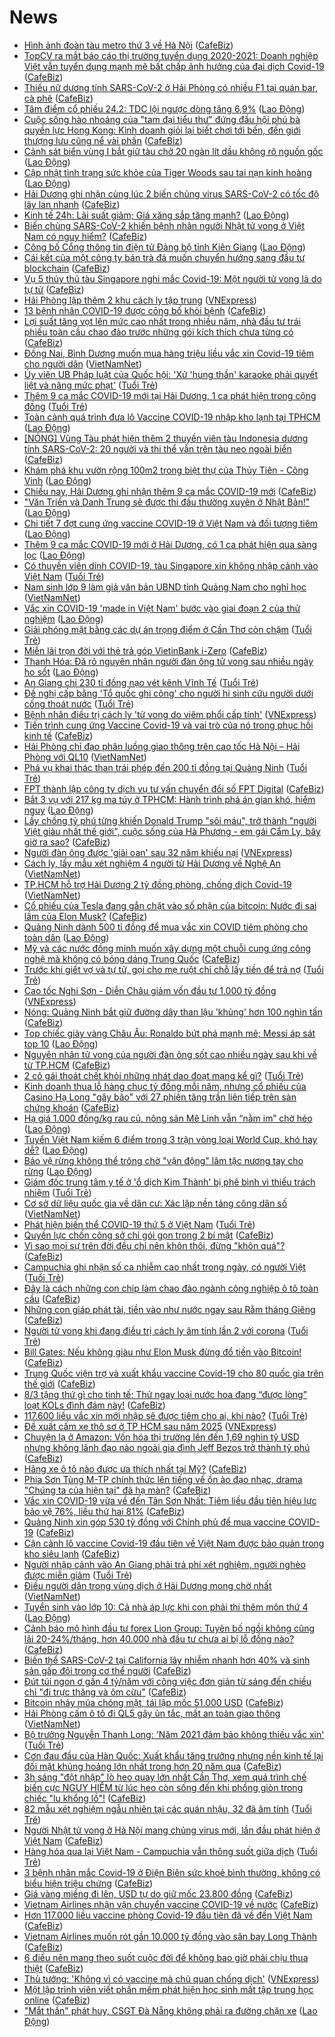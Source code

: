# News

- [Hình ảnh đoàn tàu metro thứ 3 về Hà Nội](https://cafebiz.vn/hinh-anh-doan-tau-metro-thu-3-ve-ha-noi-20210224184333206.chn) ([CafeBiz](https://cafebiz.vn))
- [TopCV ra mắt báo cáo thị trường tuyển dụng 2020-2021: Doanh nghiệp Việt vẫn tuyển dụng mạnh mẽ bất chấp ảnh hưởng của đại dịch Covid-19](https://cafebiz.vn/topcv-ra-mat-bao-cao-thi-truong-tuyen-dung-2020-2021-doanh-nghiep-viet-van-tuyen-dung-manh-me-bat-chap-anh-huong-cua-dai-dich-covid-19-20210224152624868.chn) ([CafeBiz](https://cafebiz.vn))
- [Thiếu nữ dương tính SARS-CoV-2 ở Hải Phòng có nhiều F1 tại quán bar, cà phê](https://cafebiz.vn/thieu-nu-duong-tinh-sars-cov-2-o-hai-phong-co-nhieu-f1-tai-quan-bar-ca-phe-20210224185158801.chn) ([CafeBiz](https://cafebiz.vn))
- [Tâm điểm cổ phiếu 24.2: TDC lội ngược dòng tăng 6,9%](https://laodong.vn/kinh-te/tam-diem-co-phieu-242-tdc-loi-nguoc-dong-tang-69-883315.ldo) ([Lao Động](https://laodong.vn))
- [Cuộc sống hào nhoáng của "tam đại tiểu thư" đứng đầu hội phú bà quyền lực Hong Kong: Kinh doanh giỏi lại biết chơi tới bến, đến giới thượng lưu cũng nể vài phần](https://cafebiz.vn/cuoc-song-hao-nhoang-cua-tam-dai-tieu-thu-dung-dau-hoi-phu-ba-quyen-luc-hong-kong-kinh-doanh-gioi-lai-biet-choi-toi-ben-den-gioi-thuong-luu-cung-ne-vai-phan-2021022417251209.chn) ([CafeBiz](https://cafebiz.vn))
- [Cảnh sát biển vùng I bắt giữ tàu chở 20 ngàn lít dầu không rõ nguồn gốc](https://laodong.vn/phap-luat/canh-sat-bien-vung-i-bat-giu-tau-cho-20-ngan-lit-dau-khong-ro-nguon-goc-883277.ldo) ([Lao Động](https://laodong.vn))
- [Cập nhật tình trạng sức khỏe của Tiger Woods sau tai nạn kinh hoàng](https://laodong.vn/the-thao/cap-nhat-tinh-trang-suc-khoe-cua-tiger-woods-sau-tai-nan-kinh-hoang-883330.ldo) ([Lao Động](https://laodong.vn))
- [Hải Dương ghi nhận cùng lúc 2 biến chủng virus SARS-CoV-2 có tốc độ lây lan nhanh](https://cafebiz.vn/hai-duong-ghi-nhan-cung-luc-2-bien-chung-virus-sars-cov-2-co-toc-do-lay-lan-nhanh-20210224184910567.chn) ([CafeBiz](https://cafebiz.vn))
- [Kinh tế 24h: Lãi suất giảm; Giá xăng sắp tăng mạnh?](https://laodong.vn/thi-truong/kinh-te-24h-lai-suat-giam-gia-xang-sap-tang-manh-883317.ldo) ([Lao Động](https://laodong.vn))
- [Biến chủng SARS-CoV-2 khiến bệnh nhân người Nhật tử vong ở Việt Nam có nguy hiểm?](https://cafebiz.vn/bien-chung-sars-cov-2-khien-benh-nhan-nguoi-nhat-tu-vong-o-viet-nam-co-nguy-hiem-20210224183752898.chn) ([CafeBiz](https://cafebiz.vn))
- [Công bố Cổng thông tin điện tử Đảng bộ tỉnh Kiên Giang](https://laodong.vn/thoi-su/cong-bo-cong-thong-tin-dien-tu-dang-bo-tinh-kien-giang-883329.ldo) ([Lao Động](https://laodong.vn))
- [Cái kết của một công ty bán trà đá muốn chuyển hướng sang đầu tư blockchain](https://cafebiz.vn/cai-ket-cua-mot-cong-ty-ban-tra-da-muon-chuyen-huong-sang-dau-tu-blockchain-20210224184117855.chn) ([CafeBiz](https://cafebiz.vn))
- [Vụ 5 thủy thủ tàu Singapore nghi mắc Covid-19: Một người tử vong là do tự tử](https://cafebiz.vn/vu-5-thuy-thu-tau-singapore-nghi-mac-covid-19-mot-nguoi-tu-vong-la-do-tu-tu-20210224190900982.chn) ([CafeBiz](https://cafebiz.vn))
- [Hải Phòng lập thêm 2 khu cách ly tập trung](https://vnexpress.net/hai-phong-lap-them-2-khu-cach-ly-tap-trung-4239770.html) ([VNExpress](https://vnexpress.net))
- [13 bệnh nhân COVID-19 được công bố khỏi bệnh](https://cafebiz.vn/13-benh-nhan-covid-19-duoc-cong-bo-khoi-benh-20210224183857833.chn) ([CafeBiz](https://cafebiz.vn))
- [Lợi suất tăng vọt lên mức cao nhất trong nhiều năm, nhà đầu tư trái phiếu toàn cầu chao đảo trước những gói kích thích chưa từng có](https://cafebiz.vn/loi-suat-tang-vot-len-muc-cao-nhat-trong-nhieu-nam-nha-dau-tu-trai-phieu-toan-cau-chao-dao-truoc-nhung-goi-kich-thich-chua-tung-co-20210224183242542.chn) ([CafeBiz](https://cafebiz.vn))
- [Đồng Nai, Bình Dương muốn mua hàng triệu liều vắc xin Covid-19 tiêm cho người dân](http://vietnamnet.vn/vn/thoi-su/dong-nai-binh-duong-muon-mua-hang-trieu-lieu-vac-xin-covid-19-tiem-cho-nguoi-dan-715253.html) ([VietNamNet](https://vietnamnet.vn))
- [Ủy viên UB Pháp luật của Quốc hội: 'Xử 'hung thần' karaoke phải quyết liệt và nâng mức phạt'](https://tuoitre.vn/uy-vien-ub-phap-luat-cua-quoc-hoi-xu-hung-than-karaoke-phai-quyet-liet-va-nang-muc-phat-2021022318084106.htm) ([Tuổi Trẻ](https://tuoitre.vn))
- [Thêm 9 ca mắc COVID-19 mới tại Hải Dương, 1 ca phát hiện trong cộng đồng](https://tuoitre.vn/them-9-ca-mac-covid-19-moi-tai-hai-duong-1-ca-phat-hien-trong-cong-dong-2021022418090176.htm) ([Tuổi Trẻ](https://tuoitre.vn))
- [Toàn cảnh quá trình đưa lô Vaccine COVID-19 nhập kho lạnh tại TPHCM](https://laodong.vn/video/toan-canh-qua-trinh-dua-lo-vaccine-covid-19-nhap-kho-lanh-tai-tphcm-883296.ldo) ([Lao Động](https://laodong.vn))
- [[NÓNG] Vũng Tàu phát hiện thêm 2 thuyền viên tàu Indonesia dương tính SARS-CoV-2: 20 người và thi thể vẫn trên tàu neo ngoài biển](https://cafebiz.vn/nong-vung-tau-phat-hien-them-2-thuyen-vien-tau-indonesia-duong-tinh-sars-cov-2-20-nguoi-va-thi-the-van-tren-tau-neo-ngoai-bien-20210224183621325.chn) ([CafeBiz](https://cafebiz.vn))
- [Khám phá khu vườn rộng 100m2 trong biệt thự của Thủy Tiên - Công Vinh](https://laodong.vn/bat-dong-san/kham-pha-khu-vuon-rong-100m2-trong-biet-thu-cua-thuy-tien-cong-vinh-883284.ldo) ([Lao Động](https://laodong.vn))
- [Chiều nay, Hải Dương ghi nhận thêm 9 ca mắc COVID-19 mới](https://cafebiz.vn/chieu-nay-hai-duong-ghi-nhan-them-9-ca-mac-covid-19-moi-20210224183133963.chn) ([CafeBiz](https://cafebiz.vn))
- [&quot;Văn Triền và Danh Trung sẽ được thi đấu thường xuyên ở Nhật Bản!&quot;](https://laodong.vn/video-the-thao/van-trien-va-danh-trung-se-duoc-thi-dau-thuong-xuyen-o-nhat-ban-883258.ldo) ([Lao Động](https://laodong.vn))
- [Chi tiết 7 đợt cung ứng vaccine COVID-19 ở Việt Nam và đối tượng tiêm](https://laodong.vn/xa-hoi/chi-tiet-7-dot-cung-ung-vaccine-covid-19-o-viet-nam-va-doi-tuong-tiem-883286.ldo) ([Lao Động](https://laodong.vn))
- [Thêm 9 ca mắc COVID-19 mới ở Hải Dương, có 1 ca phát hiện qua sàng lọc](https://laodong.vn/y-te/them-9-ca-mac-covid-19-moi-o-hai-duong-co-1-ca-phat-hien-qua-sang-loc-883291.ldo) ([Lao Động](https://laodong.vn))
- [Có thuyền viên dính COVID-19, tàu Singapore xin không nhập cảnh vào Việt Nam](https://tuoitre.vn/co-thuyen-vien-dinh-covid-19-tau-singapore-xin-khong-nhap-canh-vao-viet-nam-20210224174700232.htm) ([Tuổi Trẻ](https://tuoitre.vn))
- [Nam sinh lớp 9 làm giả văn bản UBND tỉnh Quảng Nam cho nghỉ học](http://vietnamnet.vn/vn/thoi-su/nam-sinh-lop-9-lam-gia-van-ban-ubnd-tinh-quang-nam-cho-nghi-hoc-715239.html) ([VietNamNet](https://vietnamnet.vn))
- [Vắc xin COVID-19 'made in Việt Nam' bước vào giai đoạn 2 của thử nghiệm](https://laodong.vn/video-thoi-su/vac-xin-covid-19-made-in-viet-nam-buoc-vao-giai-doan-2-cua-thu-nghiem-883211.ldo) ([Lao Động](https://laodong.vn))
- [Giải phóng mặt bằng các dự án trọng điểm ở Cần Thơ còn chậm](https://tuoitre.vn/giai-phong-mat-bang-cac-du-an-trong-diem-o-can-tho-con-cham-20210224165513856.htm) ([Tuổi Trẻ](https://tuoitre.vn))
- [Miễn lãi trọn đời với thẻ trả góp VietinBank i-Zero](https://cafebiz.vn/mien-lai-tron-doi-voi-the-tra-gop-vietinbank-i-zero-20210224152644634.chn) ([CafeBiz](https://cafebiz.vn))
- [Thanh Hóa: Đã rõ nguyên nhân người đàn ông tử vong sau nhiều ngày ho sốt](https://laodong.vn/xa-hoi/thanh-hoa-da-ro-nguyen-nhan-nguoi-dan-ong-tu-vong-sau-nhieu-ngay-ho-sot-883265.ldo) ([Lao Động](https://laodong.vn))
- [An Giang chi 230 tỉ đồng nạo vét kênh Vĩnh Tế](https://tuoitre.vn/an-giang-chi-230-ti-dong-nao-vet-kenh-vinh-te-202102241637589.htm) ([Tuổi Trẻ](https://tuoitre.vn))
- [Đề nghị cấp bằng 'Tổ quốc ghi công' cho người hi sinh cứu người dưới cống thoát nước](https://tuoitre.vn/de-nghi-cap-bang-to-quoc-ghi-cong-cho-nguoi-hi-sinh-cuu-nguoi-duoi-cong-thoat-nuoc-20210224164326064.htm) ([Tuổi Trẻ](https://tuoitre.vn))
- [Bệnh nhân điều trị cách ly 'tử vong do viêm phổi cấp tính'](https://vnexpress.net/benh-nhan-dieu-tri-cach-ly-tu-vong-do-viem-phoi-cap-tinh-4239714.html) ([VNExpress](https://vnexpress.net))
- [Tiến trình cung ứng Vaccine Covid-19 và vai trò của nó trong phục hồi kinh tế](https://cafebiz.vn/tien-trinh-cung-ung-vaccine-covid-19-va-vai-tro-cua-no-trong-phuc-hoi-kinh-te-20210224171340361.chn) ([CafeBiz](https://cafebiz.vn))
- [Hải Phòng chỉ đạo phân luồng giao thông trên cao tốc Hà Nội – Hải Phòng với QL10](http://vietnamnet.vn/vn/thoi-su/an-toan-giao-thong/hai-phong-chi-dao-phan-luong-giao-thong-tren-cao-toc-ha-noi-hai-phong-voi-ql10-715229.html) ([VietNamNet](https://vietnamnet.vn))
- [Phá vụ khai thác than trái phép đến 200 tỉ đồng tại Quảng Ninh](https://tuoitre.vn/pha-vu-khai-thac-than-trai-phep-den-200-ti-dong-tai-quang-ninh-20210224161455254.htm) ([Tuổi Trẻ](https://tuoitre.vn))
- [FPT thành lập công ty dịch vụ tư vấn chuyển đổi số FPT Digital](https://cafebiz.vn/fpt-thanh-lap-cong-ty-dich-vu-tu-van-chuyen-doi-so-fpt-digital-20210224170414541.chn) ([CafeBiz](https://cafebiz.vn))
- [Bắt 3 vụ với 217 kg ma túy ở TPHCM: Hành trình phá án gian khó, hiểm nguy](https://laodong.vn/phap-luat/bat-3-vu-voi-217-kg-ma-tuy-o-tphcm-hanh-trinh-pha-an-gian-kho-hiem-nguy-882731.ldo) ([Lao Động](https://laodong.vn))
- [Lấy chồng tỷ phú từng khiến Donald Trump "sôi máu", trở thành "người Việt giàu nhất thế giới", cuộc sống của Hà Phương - em gái Cẩm Ly, bây giờ ra sao?](https://cafebiz.vn/lay-chong-ty-phu-tung-khien-donald-trump-nong-mat-tro-thanh-nguoi-viet-giau-nhat-the-gioi-cuoc-song-cua-ha-phuong-em-gai-cam-ly-bay-gio-ra-sao-20210224170012477.chn) ([CafeBiz](https://cafebiz.vn))
- [Người đàn ông được 'giải oan' sau 32 năm khiếu nại](https://vnexpress.net/nguoi-dan-ong-duoc-giai-oan-sau-32-nam-khieu-nai-4239581.html) ([VNExpress](https://vnexpress.net))
- [Cách ly, lấy mẫu xét nghiệm 4 người từ Hải Dương về Nghệ An](http://vietnamnet.vn/vn/thoi-su/cach-ly-lay-mau-xet-nghiem-4-nguoi-tu-hai-duong-ve-nghe-an-715213.html) ([VietNamNet](https://vietnamnet.vn))
- [TP.HCM hỗ trợ Hải Dương 2 tỷ đồng phòng, chống dịch Covid-19](http://vietnamnet.vn/vn/thoi-su/tp-hcm-ho-tro-hai-duong-2-ty-dong-phong-chong-dich-covid-19-715209.html) ([VietNamNet](https://vietnamnet.vn))
- [Cổ phiếu của Tesla đang gắn chặt vào số phận của bitcoin: Nước đi sai lầm của Elon Musk?](https://cafebiz.vn/co-phieu-cua-tesla-dang-gan-chat-vao-so-phan-cua-bitcoin-nuoc-di-sai-lam-cua-elon-musk-2021022416034595.chn) ([CafeBiz](https://cafebiz.vn))
- [Quảng Ninh dành 500 tỉ đồng để mua vắc xin COVID tiêm phòng cho toàn dân](https://laodong.vn/xa-hoi/quang-ninh-danh-500-ti-dong-de-mua-vac-xin-covid-tiem-phong-cho-toan-dan-883225.ldo) ([Lao Động](https://laodong.vn))
- [Mỹ và các nước đồng minh muốn xây dựng một chuỗi cung ứng công nghệ mà không có bóng dáng Trung Quốc](https://cafebiz.vn/my-va-cac-nuoc-dong-minh-muon-xay-dung-mot-chuoi-cung-ung-cong-nghe-ma-khong-co-bong-dang-trung-quoc-20210224160703476.chn) ([CafeBiz](https://cafebiz.vn))
- [Trước khi giết vợ và tự tử, gọi cho mẹ ruột chỉ chỗ lấy tiền để trả nợ](https://tuoitre.vn/truoc-khi-giet-vo-va-tu-tu-goi-cho-me-ruot-chi-cho-lay-tien-de-tra-no-20210224141006071.htm) ([Tuổi Trẻ](https://tuoitre.vn))
- [Cao tốc Nghi Sơn - Diễn Châu giảm vốn đầu tư 1.000 tỷ đồng](https://vnexpress.net/cao-toc-nghi-son-dien-chau-giam-von-dau-tu-1-000-ty-dong-4239656.html) ([VNExpress](https://vnexpress.net))
- [Nóng: Quảng Ninh bắt giữ đường dây than lậu 'khủng' hơn 100 nghìn tấn](https://cafebiz.vn/nong-quang-ninh-bat-giu-duong-day-than-lau-khung-hon-100-nghin-tan-20210224162557526.chn) ([CafeBiz](https://cafebiz.vn))
- [Top chiếc giày vàng Châu Âu: Ronaldo bứt phá mạnh mẽ; Messi áp sát top 10](https://laodong.vn/photo/top-chiec-giay-vang-chau-au-ronaldo-but-pha-manh-me-messi-ap-sat-top-10-883130.ldo) ([Lao Động](https://laodong.vn))
- [Nguyên nhân tử vong của người đàn ông sốt cao nhiều ngày sau khi về từ TP.HCM](https://cafebiz.vn/nguyen-nhan-tu-vong-cua-nguoi-dan-ong-sot-cao-nhieu-ngay-sau-khi-ve-tu-tphcm-20210224162334178.chn) ([CafeBiz](https://cafebiz.vn))
- [2 cô gái thoát chết khỏi những nhát dao đoạt mạng kể gì?](https://tuoitre.vn/2-co-gai-thoat-chet-khoi-nhung-nhat-dao-doat-mang-ke-gi-20210224154946419.htm) ([Tuổi Trẻ](https://tuoitre.vn))
- [Kinh doanh thua lỗ hàng chục tỷ đồng mỗi năm, nhưng cổ phiếu của Casino Hạ Long "gây bão" với 27 phiên tăng trần liên tiếp trên sàn chứng khoán](https://cafebiz.vn/kinh-doanh-thua-lo-hang-chuc-ty-dong-moi-nam-nhung-co-phieu-cua-casino-ha-long-gay-bao-voi-27-phien-tang-tran-lien-tiep-tren-san-chung-khoan-20210224162159086.chn) ([CafeBiz](https://cafebiz.vn))
- [Hạ giá 1.000 đồng/kg rau củ, nông sản Mê Linh vẫn “nằm im” chờ héo](https://laodong.vn/photo/ha-gia-1000-dongkg-rau-cu-nong-san-me-linh-van-nam-im-cho-heo-883219.ldo) ([Lao Động](https://laodong.vn))
- [Tuyển Việt Nam kiếm 6 điểm trong 3 trận vòng loại World Cup, khó hay dễ?](https://laodong.vn/bong-da/tuyen-viet-nam-kiem-6-diem-trong-3-tran-vong-loai-world-cup-kho-hay-de-883153.ldo) ([Lao Động](https://laodong.vn))
- [Bảo vệ rừng không thể trông chờ &quot;vận động&quot; lâm tặc nương tay cho rừng](https://laodong.vn/ban-doc/bao-ve-rung-khong-the-trong-cho-van-dong-lam-tac-nuong-tay-cho-rung-883196.ldo) ([Lao Động](https://laodong.vn))
- [Giám đốc trung tâm y tế ở 'ổ dịch Kim Thành' bị phê bình vì thiếu trách nhiệm](https://tuoitre.vn/giam-doc-trung-tam-y-te-o-o-dich-kim-thanh-bi-phe-binh-vi-thieu-trach-nhiem-20210224154117559.htm) ([Tuổi Trẻ](https://tuoitre.vn))
- [Cơ sở dữ liệu quốc gia về dân cư: Xác lập nền tảng công dân số](http://vietnamnet.vn/vn/thoi-su/co-so-du-lieu-quoc-gia-ve-dan-cu-xac-lap-nen-tang-cong-dan-so-715150.html) ([VietNamNet](https://vietnamnet.vn))
- [Phát hiện biến thể COVID-19 thứ 5 ở Việt Nam](https://tuoitre.vn/phat-hien-bien-the-covid-19-thu-5-o-viet-nam-20210224154346461.htm) ([Tuổi Trẻ](https://tuoitre.vn))
- [Quyền lực chốn công sở chỉ gói gọn trong 2 bí mật](https://cafebiz.vn/quyen-luc-chon-cong-so-chi-goi-gon-trong-2-bi-mat-20210224160246996.chn) ([CafeBiz](https://cafebiz.vn))
- [Vì sao mọi sự trên đời đều chỉ nên khôn thôi, đừng "khôn quá"?](https://cafebiz.vn/vi-sao-moi-su-tren-doi-deu-chi-nen-khon-thoi-dung-khon-qua-20210224154205531.chn) ([CafeBiz](https://cafebiz.vn))
- [Campuchia ghi nhận số ca nhiễm cao nhất trong ngày, có người Việt](https://tuoitre.vn/campuchia-ghi-nhan-so-ca-nhiem-cao-nhat-trong-ngay-co-nguoi-viet-20210224150734225.htm) ([Tuổi Trẻ](https://tuoitre.vn))
- [Đây là cách những con chip làm chao đảo ngành công nghiệp ô tô toàn cầu](https://cafebiz.vn/day-la-cach-nhung-con-chip-lam-chao-dao-nganh-cong-nghiep-o-to-toan-cau-20210224141128795.chn) ([CafeBiz](https://cafebiz.vn))
- [Những con giáp phát tài, tiền vào như nước ngay sau Rằm tháng Giêng](https://cafebiz.vn/nhung-con-giap-phat-tai-tien-vao-nhu-nuoc-ngay-sau-ram-thang-gieng-20210224153414555.chn) ([CafeBiz](https://cafebiz.vn))
- [Người tử vong khi đang điều trị cách ly âm tính lần 2 với corona](https://tuoitre.vn/nguoi-tu-vong-khi-dang-dieu-tri-cach-ly-am-tinh-lan-2-voi-corona-20210224152524015.htm) ([Tuổi Trẻ](https://tuoitre.vn))
- [Bill Gates: Nếu không giàu như Elon Musk đừng đổ tiền vào Bitcoin!](https://cafebiz.vn/bill-gates-neu-khong-giau-nhu-elon-musk-dung-do-tien-vao-bitcoin-20210224152658901.chn) ([CafeBiz](https://cafebiz.vn))
- [Trung Quốc viện trợ và xuất khẩu vaccine Covid-19 cho 80 quốc gia trên thế giới](https://cafebiz.vn/trung-quoc-vien-tro-va-xuat-khau-vaccine-covid-19-cho-80-quoc-gia-tren-the-gioi-20210224140906083.chn) ([CafeBiz](https://cafebiz.vn))
- [8/3 tặng thứ gì cho tinh tế: Thử ngay loại nước hoa đang “được lòng” loạt KOLs đình đám này!](https://cafebiz.vn/8-3-tang-thu-gi-cho-tinh-te-thu-ngay-loai-nuoc-hoa-dang-duoc-long-loat-kols-dinh-dam-nay-20210224113115902.chn) ([CafeBiz](https://cafebiz.vn))
- [117.600 liều vắc xin mới nhập sẽ được tiêm cho ai, khi nào?](https://tuoitre.vn/117-600-lieu-vac-xin-moi-nhap-se-duoc-tiem-cho-ai-khi-nao-20210224144137824.htm) ([Tuổi Trẻ](https://tuoitre.vn))
- [Đề xuất cấm xe thô sơ ở TP HCM sau năm 2025](https://vnexpress.net/de-xuat-cam-xe-tho-so-o-tp-hcm-sau-nam-2025-4239501.html) ([VNExpress](https://vnexpress.net))
- [Chuyện lạ ở Amazon: Vốn hóa thị trường lên đến 1,69 nghìn tỷ USD nhưng không lãnh đạo nào ngoài gia đình Jeff Bezos trở thành tỷ phú](https://cafebiz.vn/chuyen-la-o-amazon-von-hoa-thi-truong-len-den-169-nghin-ty-usd-nhung-khong-lanh-dao-nao-ngoai-gia-dinh-jeff-bezos-tro-thanh-ty-phu-20210224142912891.chn) ([CafeBiz](https://cafebiz.vn))
- [Hãng xe ô tô nào được ưa thích nhất tại Mỹ?](https://cafebiz.vn/hang-xe-o-to-nao-duoc-ua-thich-nhat-tai-my-20210224140403451.chn) ([CafeBiz](https://cafebiz.vn))
- [Phía Sơn Tùng M-TP chính thức lên tiếng về ồn ào đạo nhạc, drama "Chúng ta của hiện tại" đã hạ màn?](https://cafebiz.vn/phia-son-tung-m-tp-chinh-thuc-len-tieng-ve-on-ao-dao-nhac-drama-chung-ta-cua-hien-tai-da-ha-man-20210224150253791.chn) ([CafeBiz](https://cafebiz.vn))
- [Vắc xin COVID-19 vừa về đến Tân Sơn Nhất: Tiêm liều đầu tiên hiệu lực bảo vệ 76%, liều thứ hai 81%](https://cafebiz.vn/vac-xin-covid-19-vua-ve-den-tan-son-nhat-tiem-lieu-dau-tien-hieu-luc-bao-ve-76-lieu-thu-hai-81-2021022414544235.chn) ([CafeBiz](https://cafebiz.vn))
- [Quảng Ninh xin góp 530 tỷ đồng với Chính phủ để mua vaccine COVID-19](https://cafebiz.vn/quang-ninh-xin-gop-530-ty-dong-voi-chinh-phu-de-mua-vaccine-covid-19-20210224145256655.chn) ([CafeBiz](https://cafebiz.vn))
- [Cận cảnh lô vaccine Covid-19 đầu tiên về Việt Nam được bảo quản trong kho siêu lạnh](https://cafebiz.vn/can-canh-lo-vaccine-covid-19-dau-tien-ve-viet-nam-duoc-bao-quan-trong-kho-sieu-lanh-20210224144705218.chn) ([CafeBiz](https://cafebiz.vn))
- [Người nhập cảnh vào An Giang phải trả phí xét nghiệm, người nghèo được miễn giảm](https://tuoitre.vn/nguoi-nhap-canh-vao-an-giang-phai-tra-phi-xet-nghiem-nguoi-ngheo-duoc-mien-giam-20210224120542338.htm) ([Tuổi Trẻ](https://tuoitre.vn))
- [Điều người dân trong vùng dịch ở Hải Dương mong chờ nhất](http://vietnamnet.vn/vn/thoi-su/dieu-nguoi-dan-trong-vung-dich-o-hai-duong-mong-cho-nhat-715138.html) ([VietNamNet](https://vietnamnet.vn))
- [Tuyển sinh vào lớp 10: Cả nhà áp lực khi con phải thi thêm môn thứ 4](https://laodong.vn/video/tuyen-sinh-vao-lop-10-ca-nha-ap-luc-khi-con-phai-thi-them-mon-thu-4-883173.ldo) ([Lao Động](https://laodong.vn))
- [Cảnh báo mô hình đầu tư forex Lion Group: Tuyên bố ngồi không cũng lãi 20-24%/tháng, hơn 40.000 nhà đầu tư chưa ai bị lỗ đồng nào?](https://cafebiz.vn/canh-bao-mo-hinh-dau-tu-forex-lion-group-tuyen-bo-ngoi-khong-cung-lai-20-24-thang-hon-40000-nha-dau-tu-chua-ai-bi-lo-dong-nao-20210224111900412.chn) ([CafeBiz](https://cafebiz.vn))
- [Biến thể SARS-CoV-2 tại California lây nhiễm nhanh hơn 40% và sinh sản gấp đôi trong cơ thể người](https://cafebiz.vn/bien-the-sars-cov-2-tai-california-lay-nhiem-nhanh-hon-40-va-sinh-san-gap-doi-trong-co-the-nguoi-20210224135950402.chn) ([CafeBiz](https://cafebiz.vn))
- [Đút túi ngon ơ gần 4 tỷ/năm với công việc đơn giản từ sáng đến chiều chỉ "đi trực thăng và ôm cừu"](https://cafebiz.vn/dut-tui-ngon-o-gan-4-ty-nam-voi-cong-viec-don-gian-tu-sang-den-chieu-chi-di-truc-thang-va-om-cuu-2021022414051548.chn) ([CafeBiz](https://cafebiz.vn))
- [Bitcoin nhảy múa chóng mặt, tái lập mốc 51.000 USD](https://cafebiz.vn/bitcoin-nhay-mua-chong-mat-tai-lap-moc-51000-usd-2021022413490014.chn) ([CafeBiz](https://cafebiz.vn))
- [Hải Phòng cấm ô tô đi QL5 gây ùn tắc, mất an toàn giao thông](http://vietnamnet.vn/vn/thoi-su/an-toan-giao-thong/hai-phong-cam-o-to-di-ql5-gay-un-tac-mat-an-toan-giao-thong-715134.html) ([VietNamNet](https://vietnamnet.vn))
- [Bộ trưởng Nguyễn Thanh Long: 'Năm 2021 đảm bảo không thiếu vắc xin'](https://tuoitre.vn/bo-truong-nguyen-thanh-long-nam-2021-dam-bao-khong-thieu-vac-xin-20210224134151222.htm) ([Tuổi Trẻ](https://tuoitre.vn))
- [Cơn đau đầu của Hàn Quốc: Xuất khẩu tăng trưởng nhưng nền kinh tế lại đối mặt khủng hoảng lớn nhất trong hơn 20 năm qua](https://cafebiz.vn/con-dau-dau-cua-han-quoc-xuat-khau-tang-truong-nhung-nen-kinh-te-lai-doi-mat-khung-hoang-lon-nhat-trong-hon-20-nam-qua-20210224112826253.chn) ([CafeBiz](https://cafebiz.vn))
- [3h sáng "đột nhập" lò heo quay lớn nhất Cần Thơ, xem quá trình chế biến cực NGUY HIỂM từ lúc heo còn sống đến khi phồng giòn trong chiếc "lu khổng lồ"!](https://cafebiz.vn/3h-sang-dot-nhap-lo-heo-quay-lon-nhat-can-tho-xem-qua-trinh-che-bien-cuc-nguy-hiem-tu-luc-heo-con-song-den-khi-phong-gion-trong-chiec-lu-khong-lo-20210224135959834.chn) ([CafeBiz](https://cafebiz.vn))
- [82 mẫu xét nghiệm ngẫu nhiên tại các quán nhậu, 32 đã âm tính](https://tuoitre.vn/82-mau-xet-nghiem-ngau-nhien-tai-cac-quan-nhau-32-da-am-tinh-20210224135149844.htm) ([Tuổi Trẻ](https://tuoitre.vn))
- [Người Nhật tử vong ở Hà Nội mang chủng virus mới, lần đầu phát hiện ở Việt Nam](https://cafebiz.vn/nguoi-nhat-tu-vong-o-ha-noi-mang-chung-virus-moi-lan-dau-phat-hien-o-viet-nam-20210224135648438.chn) ([CafeBiz](https://cafebiz.vn))
- [Hàng hóa qua lại Việt Nam - Campuchia vẫn thông suốt giữa dịch](https://tuoitre.vn/hang-hoa-qua-lai-viet-nam-campuchia-van-thong-suot-giua-dich-20210224111004832.htm) ([Tuổi Trẻ](https://tuoitre.vn))
- [3 bệnh nhân mắc Covid-19 ở Điện Biên sức khoẻ bình thường, không có biểu hiện triệu chứng](https://cafebiz.vn/3-benh-nhan-mac-covid-19-o-dien-bien-suc-khoe-binh-thuong-khong-co-bieu-hien-trieu-chung-20210224135547852.chn) ([CafeBiz](https://cafebiz.vn))
- [Giá vàng miếng đi lên, USD tự do giữ mốc 23.800 đồng](https://cafebiz.vn/gia-vang-mieng-di-len-usd-tu-do-giu-moc-23800-dong-20210224135531875.chn) ([CafeBiz](https://cafebiz.vn))
- [Vietnam Airlines nhận vận chuyển vaccine COVID-19 về nước](https://cafebiz.vn/vietnam-airlines-nhan-van-chuyen-vaccine-covid-19-ve-nuoc-20210224135442409.chn) ([CafeBiz](https://cafebiz.vn))
- [Hơn 117.000 liều vaccine phòng Covid-19 đầu tiên đã về đến Việt Nam](https://cafebiz.vn/hon-117000-lieu-vaccine-phong-covid-19-dau-tien-da-ve-den-viet-nam-20210224135142995.chn) ([CafeBiz](https://cafebiz.vn))
- [Vietnam Airlines muốn rót gần 10.000 tỷ đồng vào sân bay Long Thành](https://cafebiz.vn/vietnam-airlines-muon-rot-gan-10000-ty-dong-vao-san-bay-long-thanh-20210224134944679.chn) ([CafeBiz](https://cafebiz.vn))
- [6 điều nên mang theo suốt cuộc đời để không bao giờ phải chịu thua thiệt](https://cafebiz.vn/6-dieu-nen-mang-theo-suot-cuoc-doi-de-khong-bao-gio-phai-chiu-thua-thiet-20210223083718394.chn) ([CafeBiz](https://cafebiz.vn))
- [Thủ tướng: 'Không vì có vaccine mà chủ quan chống dịch'](https://vnexpress.net/thu-tuong-khong-vi-co-vaccine-ma-chu-quan-chong-dich-4239524.html) ([VNExpress](https://vnexpress.net))
- [Một lập trình viên viết phần mềm phát hiện học sinh mất tập trung học online](https://cafebiz.vn/mot-lap-trinh-vien-viet-phan-mem-phat-hien-hoc-sinh-mat-tap-trung-hoc-online-202102241131403.chn) ([CafeBiz](https://cafebiz.vn))
- [&quot;Mắt thần&quot; phát huy, CSGT Đà Nẵng không phải ra đường chặn xe](https://laodong.vn/video/mat-than-phat-huy-csgt-da-nang-khong-phai-ra-duong-chan-xe-883060.ldo) ([Lao Động](https://laodong.vn))
